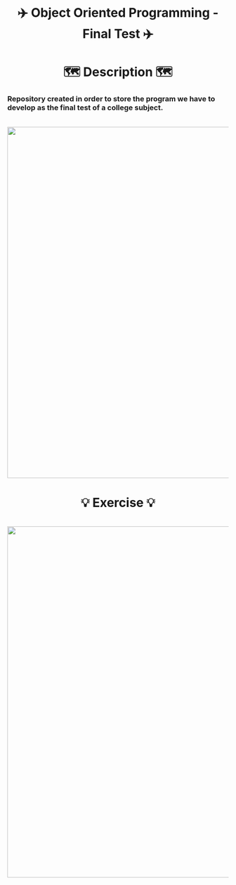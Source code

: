 <h1 align="center">
  ✈️ Object Oriented Programming - Final Test ✈️
</h1>

<h1 align="center">
  🗺️ Description 🗺️
</h1>
  
<h3>
  Repository created in order to store the program we have to develop as the final test of a college subject.
</h3>
  
<p align="center" width="100%">
  
  <br>
  <img width="800" align="center" src="https://c.tenor.com/A9NhMybRH9YAAAAd/airplane-aircraft.gif"/>

</p>

<h1 align="center">
  💡 Exercise 💡
</h1>

<p align="center" width="100%">
  
  <br>
  <img width="800" align="center" src="https://user-images.githubusercontent.com/84252664/162784000-6c34aa9d-a9c7-4a3f-9d11-d2b86ca47bea.png"/>

</p>
